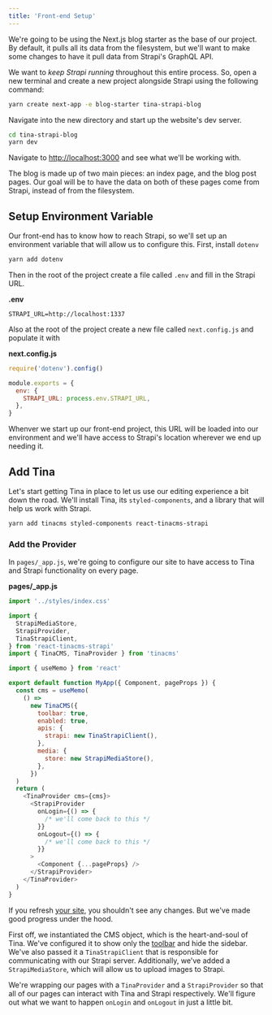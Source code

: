```yaml
---
title: 'Front-end Setup'
---
```


We're going to be using the Next.js blog starter as the base of our project. By default, it pulls all its data from the filesystem, but we'll want to make some changes to have it pull data from Strapi's GraphQL API.

We want to _keep Strapi running_ throughout this entire process. So, open a new terminal and create a new project alongside Strapi using the following command:

```bash
yarn create next-app -e blog-starter tina-strapi-blog
```

Navigate into the new directory and start up the website's dev server.

```bash
cd tina-strapi-blog
yarn dev
```

Navigate to [http://localhost:3000](http://localhost:3000) and see what we'll be working with.

The blog is made up of two main pieces: an index page, and the blog post pages. Our goal will be to have the data on both of these pages come from Strapi, instead of from the filesystem.

## Setup Environment Variable

Our front-end has to know how to reach Strapi, so we'll set up an environment variable that will allow us to configure this. First, install `dotenv`

```bash
yarn add dotenv
```

Then in the root of the project create a file called `.env` and fill in the Strapi URL.

**.env**

```.env
STRAPI_URL=http://localhost:1337
```

Also at the root of the project create a new file called `next.config.js` and populate it with

**next.config.js**

```js
require('dotenv').config()

module.exports = {
  env: {
    STRAPI_URL: process.env.STRAPI_URL,
  },
}
```

Whenver we start up our front-end project, this URL will be loaded into our environment and we'll have access to Strapi's location wherever we end up needing it.

## Add Tina

Let's start getting Tina in place to let us use our editing experience a bit down the road. We'll install Tina, its `styled-components`, and a library that will help us work with Strapi.

```bash
yarn add tinacms styled-components react-tinacms-strapi
```

### Add the Provider

In `pages/_app.js`, we're going to configure our site to have access to Tina and Strapi functionality on every page.

**pages/\_app.js**

```js
import '../styles/index.css'

import {
  StrapiMediaStore,
  StrapiProvider,
  TinaStrapiClient,
} from 'react-tinacms-strapi'
import { TinaCMS, TinaProvider } from 'tinacms'

import { useMemo } from 'react'

export default function MyApp({ Component, pageProps }) {
  const cms = useMemo(
    () =>
      new TinaCMS({
        toolbar: true,
        enabled: true,
        apis: {
          strapi: new TinaStrapiClient(),
        },
        media: {
          store: new StrapiMediaStore(),
        },
      })
  )
  return (
    <TinaProvider cms={cms}>
      <StrapiProvider
        onLogin={() => {
          /* we'll come back to this */
        }}
        onLogout={() => {
          /* we'll come back to this */
        }}
      >
        <Component {...pageProps} />
      </StrapiProvider>
    </TinaProvider>
  )
}
```

If you refresh [your site](http://localhost:3000), you shouldn't see any changes. But we've made good progress under the hood.

First off, we instantiated the CMS object, which is the heart-and-soul of Tina. We've configured it to show only the [toolbar](https://tinacms.org/docs/cms/ui#toolbar-configuration) and hide the sidebar. We've also passed it a `TinaStrapiClient` that is responsible for communicating with our Strapi server. Additionally, we've added a `StrapiMediaStore`, which will allow us to upload images to Strapi.

We're wrapping our pages with a `TinaProvider` and a `StrapiProvider` so that all of our pages can interact with Tina and Strapi respectively. We'll figure out what we want to happen `onLogin` and `onLogout` in just a little bit.
